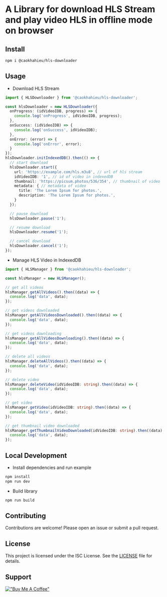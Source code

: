 # A Library for download HLS Stream and play video HLS in offline mode on browser

## Install
```bash
npm i @caokhahieu/hls-downloader
```

## Usage
- Download HLS Stream
```ts
import { HLSDownloader } from '@caokhahieu/hls-downloader';

const hlsDownloader = new HLSDownloader({
  onProgress: (idVideoIDB, progress) => {
    console.log('onProgress', idVideoIDB, progress);
  },
  onSuccess: (idVideoIDB) => {
    console.log('onSuccess', idVideoIDB);
  },
  onError: (error) => {
    console.log('onError', error);
  }
});
hlsDownloader.initIndexedDB().then(() => {
  // start download
  hlsDownloader.start({
    url: 'https://example.com/hls.m3u8', // url of hls stream
    idVideoIDB: '1', // id of video in indexedDB
    thumbnail: 'https://picsum.photos/536/354', // thumbnail of video
    metadata: { // metadata of video
      title: 'The Lorem Ipsum for photos.',
      description: 'The Lorem Ipsum for photos.',
    }
  });

  // pause download
  hlsDownloader.pause('1');

  // resume download
  hlsDownloader.resume('1');

  // cancel download
  hlsDownloader.cancel('1');
});
```

- Manage HLS Video in IndexedDB
```ts
import { HLSManager } from '@caokhahieu/hls-downloader';

const hlsManager = new HLSManager();

// get all videos 
hlsManager.getAllVideos().then((data) => {
  console.log('data', data);
});

// get videos downloaded
hlsManager.getAllVideosDownloaded().then((data) => {
  console.log('data', data);
});

// get videos downloading
hlsManager.getAllVideosDownloading().then((data) => {
  console.log('data', data);
});

// delete all videos
hlsManager.deleteAllVideos().then((data) => {
  console.log('data', data);
});

// delete video
hlsManager.deleteVideo(idVideoIDB: string).then((data) => {
  console.log('data', data);
});

// get video
hlsManager.getVideo(idVideoIDB: string).then((data) => {
  console.log('data', data);
});

// get thumbnail video downloaded
hlsManager.getThumbnailVideoDownloaded(idVideoIDB: string).then((data) => {
  console.log('data', data);
});
```

## Local Development

- Install dependencies and run example
```bash
npm install
npm run dev
```
- Build library
```bash
npm run build
```

## Contributing

Contributions are welcome! Please open an issue or submit a pull request.

## License

This project is licensed under the ISC License. See the [LICENSE](LICENSE) file for details.

## Support
[!["Buy Me A Coffee"](https://www.buymeacoffee.com/assets/img/custom_images/orange_img.png)](https://buymeacoffee.com/caokhahieut)